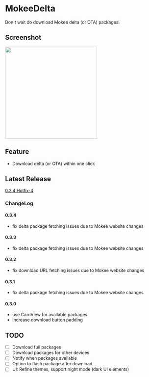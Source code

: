 # MokeeDelta

Don't wait do download Mokee delta (or OTA) packages!

## Screenshot

<img src="https://user-images.githubusercontent.com/13914967/29304688-ef6afae6-8159-11e7-999d-ac5c79cdb235.png" style="width:300px;max-width:100%;">

## Feature

- Download delta (or OTA) within one click

## Latest Release

 [0.3.4 Hotfix-4](https://github.com/Rocket1184/MokeeDelta/releases/tag/0.3.4)

### ChangeLog

#### 0.3.4

- fix delta package fetching issues due to Mokee website changes

#### 0.3.3

- fix delta package fetching issues due to Mokee website changes

#### 0.3.2

- fix download URL fetching issues due to Mokee website changes

#### 0.3.1

- fix delta package fetching issues due to Mokee website changes

#### 0.3.0

- use CardView for available packages
- increase download button padding

## TODO

- [ ] Download full packages
- [ ] Download packages for other devices
- [ ] Notify when packages available
- [ ] Option to flash package after download
- [ ] UI: Refine themes, support night mode (dark UI elements)
